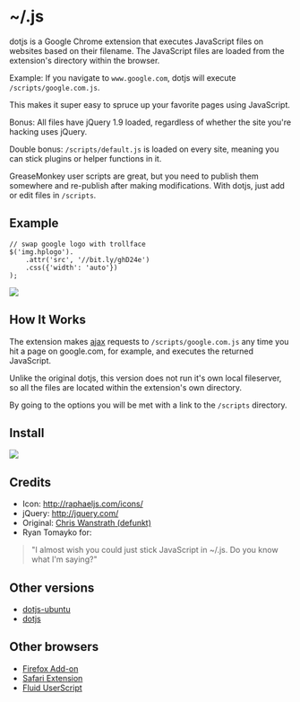 # ~/.js
dotjs is a Google Chrome extension that executes
JavaScript files on websites based on their filename.
The JavaScript files are loaded from the extension's
directory within the browser.

Example: If you navigate to `www.google.com`, dotjs
will execute `/scripts/google.com.js`.

This makes it super easy to spruce up your favorite
pages using JavaScript.

Bonus: All files have jQuery 1.9 loaded, regardless
of whether the site you're hacking uses jQuery.

Double bonus: `/scripts/default.js` is loaded on
every site, meaning you can stick plugins or
helper functions in it.

GreaseMonkey user scripts are great, but you need to
publish them somewhere and re-publish after making
modifications. With dotjs, just add or edit files in
`/scripts`.

## Example

    // swap google logo with trollface
    $('img.hplogo').
        .attr('src', '//bit.ly/ghD24e')
        .css({'width': 'auto'})
    );

![](http://i.imgur.com/vZ3aIT5.png)

## How It Works

The extension makes [ajax](http://api.jquery.com/category/ajax) requests to
`/scripts/google.com.js` any time you hit a page
on google.com, for example, and executes the
returned JavaScript.

Unlike the original dotjs, this version does not run
it's own local fileserver, so all the files are located
within the extension's own directory.

By going to the options you will be met with a link
to the `/scripts` directory.

## Install

[<img src='https://developers.google.com/chrome/web-store/images/branding/ChromeWebStore_BadgeWBorder_v2_206x58.png'>](http://bit.ly/dotjs-win)

## Credits

- Icon: <http://raphaeljs.com/icons/>
- jQuery: <http://jquery.com/>
- Original: [Chris Wanstrath (defunkt)](https://github.com/defunkt)
- Ryan Tomayko for:

> "I almost wish you could just
   stick JavaScript in ~/.js. Do
   you know what I'm saying?"

## Other versions

- [dotjs-ubuntu](https://github.com/glenbot/dotjs-ubuntu)
- [dotjs](https://github.com/defunkt/dotjs)

## Other browsers

- [Firefox Add-on](https://github.com/rlr/dotjs-addon)
- [Safari Extension](https://github.com/wfarr/dotjs.safariextension)
- [Fluid UserScript](https://github.com/sj26/dotjs-fluid)
